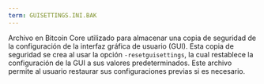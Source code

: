 ```yaml
---
term: GUISETTINGS.INI.BAK
---
```


Archivo en Bitcoin Core utilizado para almacenar una copia de seguridad de la configuración de la interfaz gráfica de usuario (GUI). Esta copia de seguridad se crea al usar la opción `-resetguisettings`, la cual restablece la configuración de la GUI a sus valores predeterminados. Este archivo permite al usuario restaurar sus configuraciones previas si es necesario.